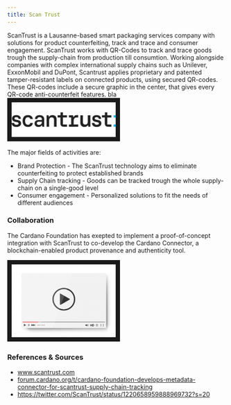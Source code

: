 ```yaml
---
title: Scan Trust
---
```

ScanTrust is a Lausanne-based smart packaging services company with solutions for product counterfeiting, track and trace and consumer engagement. ScanTrust works with QR-Codes to track and trace goods trough the supply-chain from production till consumtion. Working alongside companies with complex international supply chains such as Unilever, ExxonMobil and DuPont, Scantrust applies proprietary and patented tamper-resistant labels on connected products, using secured QR-codes. These QR-codes include a secure graphic in the center, that gives every QR-code anti-counterfeit features. bla
<img src="/projects/business/Logo-Scantrust.png" alt="ScanTrust Logo" width="240" border="10" />

The major fields of activities are:
* Brand Protection - The ScanTrust technology aims to eliminate counterfeiting to protect established brands
* Supply Chain tracking - Goods can be tracked trough the whole supply-chain on a single-good level
* Consumer engagement - Personalized solutions to fit the needs of different audiences


### Collaboration
The Cardano Foundation has exepted to implement a proof-of-concept integration with ScanTrust to co-develop the Cardano Connector, a blockchain-enabled product provenance and authenticity tool. 


<a href="http://www.youtube.com/watch?feature=player_embedded&v=6g57R9SQPkY
" target="_blank"><img src="/assets/images/video-player-bar-template.jpg" 
alt="Interview" width="240" border="10" /></a>


### References & Sources
* <a href="https://www.scantrust.com/" target="_blank">www.scantrust.com</a>
* <a href="https://forum.cardano.org/t/cardano-foundation-develops-metadata-connector-for-scantrust-supply-chain-tracking" target="_blank">forum.cardano.org/t/cardano-foundation-develops-metadata-connector-for-scantrust-supply-chain-tracking</a>
* <a href="https://twitter.com/ScanTrust/status/1220658959888969732?s=20" target="_blank">https://twitter.com/ScanTrust/status/1220658959888969732?s=20</a>
